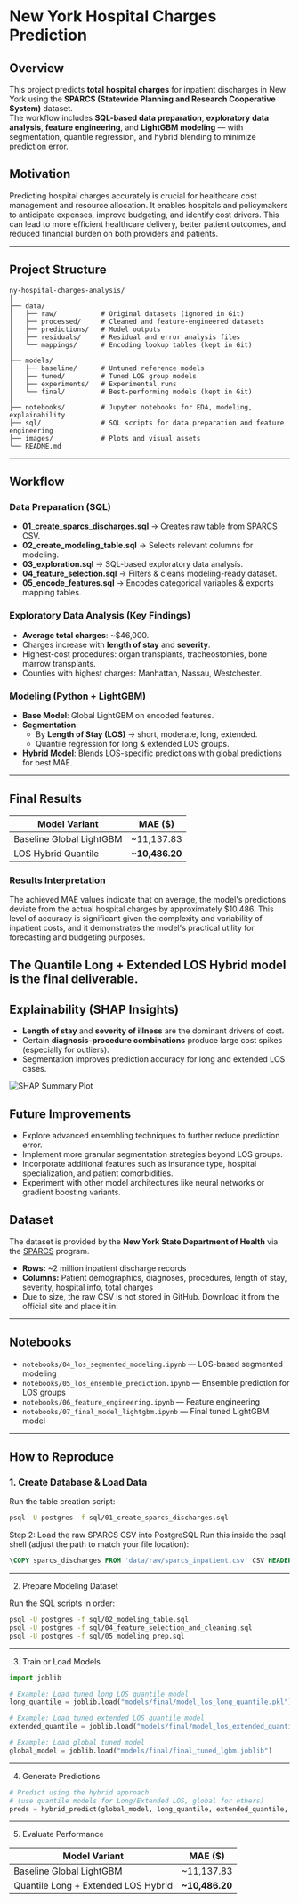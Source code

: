 # **New York Hospital Charges Prediction**

## Overview  
This project predicts **total hospital charges** for inpatient discharges in New York using the **SPARCS (Statewide Planning and Research Cooperative System)** dataset.  
The workflow includes **SQL-based data preparation**, **exploratory data analysis**, **feature engineering**, and **LightGBM modeling** — with segmentation, quantile regression, and hybrid blending to minimize prediction error.  

## Motivation

Predicting hospital charges accurately is crucial for healthcare cost management and resource allocation. It enables hospitals and policymakers to anticipate expenses, improve budgeting, and identify cost drivers. This can lead to more efficient healthcare delivery, better patient outcomes, and reduced financial burden on both providers and patients.

---

## Project Structure

```text
ny-hospital-charges-analysis/
│
├── data/
│   ├── raw/           # Original datasets (ignored in Git)
│   ├── processed/     # Cleaned and feature-engineered datasets
│   ├── predictions/   # Model outputs
│   ├── residuals/     # Residual and error analysis files
│   └── mappings/      # Encoding lookup tables (kept in Git)
│
├── models/
│   ├── baseline/      # Untuned reference models
│   ├── tuned/         # Tuned LOS group models
│   ├── experiments/   # Experimental runs
│   └── final/         # Best-performing models (kept in Git)
│
├── notebooks/         # Jupyter notebooks for EDA, modeling, explainability
├── sql/               # SQL scripts for data preparation and feature engineering
├── images/            # Plots and visual assets
└── README.md
```

---

## Workflow  

### **Data Preparation (SQL)**  
- **01_create_sparcs_discharges.sql** → Creates raw table from SPARCS CSV.  
- **02_create_modeling_table.sql** → Selects relevant columns for modeling.  
- **03_exploration.sql** → SQL-based exploratory data analysis.  
- **04_feature_selection.sql** → Filters & cleans modeling-ready dataset.  
- **05_encode_features.sql** → Encodes categorical variables & exports mapping tables.  

### **Exploratory Data Analysis (Key Findings)**  
- **Average total charges**: ~$46,000.  
- Charges increase with **length of stay** and **severity**.  
- Highest-cost procedures: organ transplants, tracheostomies, bone marrow transplants.  
- Counties with highest charges: Manhattan, Nassau, Westchester.  

### **Modeling (Python + LightGBM)**  
- **Base Model**: Global LightGBM on encoded features.  
- **Segmentation**:  
  - By **Length of Stay (LOS)** → short, moderate, long, extended.  
  - Quantile regression for long & extended LOS groups.  
- **Hybrid Model**: Blends LOS-specific predictions with global predictions for best MAE.  

---

## Final Results  

| Model Variant            | MAE ($)    |
|--------------------------|------------|
| Baseline Global LightGBM | ~11,137.83 |
| LOS Hybrid Quantile      | **~10,486.20** |

### Results Interpretation

The achieved MAE values indicate that on average, the model's predictions deviate from the actual hospital charges by approximately $10,486. This level of accuracy is significant given the complexity and variability of inpatient costs, and it demonstrates the model's practical utility for forecasting and budgeting purposes.

The **Quantile Long + Extended LOS Hybrid** model is the **final deliverable**.
---

##  Explainability (SHAP Insights)  
- **Length of stay** and **severity of illness** are the dominant drivers of cost.  
- Certain **diagnosis–procedure combinations** produce large cost spikes (especially for outliers).  
- Segmentation improves prediction accuracy for long and extended LOS cases.  

![SHAP Summary Plot](images/shap_summary.png "SHAP Summary Plot showing feature importance and impact on model output")

## Future Improvements

- Explore advanced ensembling techniques to further reduce prediction error.  
- Implement more granular segmentation strategies beyond LOS groups.  
- Incorporate additional features such as insurance type, hospital specialization, and patient comorbidities.  
- Experiment with other model architectures like neural networks or gradient boosting variants.

## Dataset  

The dataset is provided by the **New York State Department of Health** via the [SPARCS](https://www.health.ny.gov/statistics/sparcs/) program.

- **Rows:** ~2 million inpatient discharge records  
- **Columns:** Patient demographics, diagnoses, procedures, length of stay, severity, hospital info, total charges  
- Due to size, the raw CSV is not stored in GitHub. Download it from the official site and place it in:  



---

## Notebooks

- `notebooks/04_los_segmented_modeling.ipynb` — LOS-based segmented modeling  
- `notebooks/05_los_ensemble_prediction.ipynb` — Ensemble prediction for LOS groups  
- `notebooks/06_feature_engineering.ipynb` — Feature engineering  
- `notebooks/07_final_model_lightgbm.ipynb` — Final tuned LightGBM model  

---

## How to Reproduce

### 1. Create Database & Load Data
Run the table creation script:
```bash
psql -U postgres -f sql/01_create_sparcs_discharges.sql
```

Step 2: Load the raw SPARCS CSV into PostgreSQL
Run this inside the psql shell (adjust the path to match your file location):
```sql
\COPY sparcs_discharges FROM 'data/raw/sparcs_inpatient.csv' CSV HEADER
```

---

2. Prepare Modeling Dataset

Run the SQL scripts in order:
```bash
psql -U postgres -f sql/02_modeling_table.sql
psql -U postgres -f sql/04_feature_selection_and_cleaning.sql
psql -U postgres -f sql/05_modeling_prep.sql
```

---

3. Train or Load Models

```python
import joblib

# Example: Load tuned long LOS quantile model
long_quantile = joblib.load("models/final/model_los_long_quantile.pkl")

# Example: Load tuned extended LOS quantile model
extended_quantile = joblib.load("models/final/model_los_extended_quantile.pkl")

# Example: Load global tuned model
global_model = joblib.load("models/final/final_tuned_lgbm.joblib")
```

---

4. Generate Predictions
```python
# Predict using the hybrid approach
# (use quantile models for Long/Extended LOS, global for others)
preds = hybrid_predict(global_model, long_quantile, extended_quantile, X_test)
```

---

5. Evaluate Performance

| Model Variant                          | MAE ($)    |
|----------------------------------------|------------|
| Baseline Global LightGBM               | ~11,137.83 |
| Quantile Long + Extended LOS Hybrid    | **~10,486.20** |

